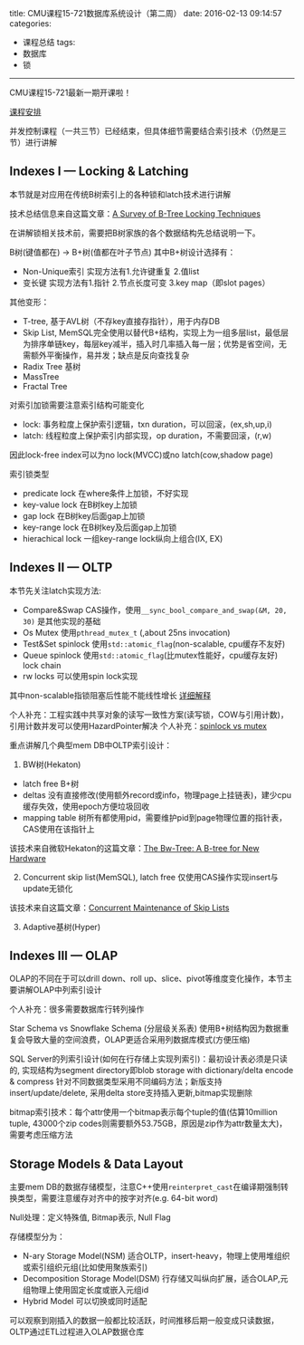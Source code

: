 title: CMU课程15-721数据库系统设计（第二周）
date: 2016-02-13 09:14:57
categories:
- 课程总结
tags:
- 数据库
- 锁
---
CMU课程15-721最新一期开课啦！

[课程安排](http://15721.courses.cs.cmu.edu/spring2016/schedule.html)

并发控制课程（一共三节）已经结束，但具体细节需要结合索引技术（仍然是三节）进行讲解

## Indexes I — Locking & Latching

本节就是对应用在传统B树索引上的各种锁和latch技术进行讲解

技术总结信息来自这篇文章：[A Survey of B-Tree Locking Techniques](http://15721.courses.cs.cmu.edu/spring2016/papers/a16-graefe.pdf)

在讲解锁相关技术前，需要把B树家族的各个数据结构先总结说明一下。

B树(键值都在) -> B+树(值都在叶子节点) 其中B+树设计选择有：

- Non-Unique索引 实现方法有1.允许键重复 2.值list
- 变长键 实现方法有1.指针 2.节点长度可变 3.key map（即slot pages）

其他变形：

- T-tree, 基于AVL树（不存key直接存指针），用于内存DB
- Skip List, MemSQL完全使用以替代B+结构，实现上为一组多层list，最低层为排序单链key，每层key减半，插入时几率插入每一层；优势是省空间，无需额外平衡操作，易并发；缺点是反向查找复杂
- Radix Tree 基树
- MassTree
- Fractal Tree

对索引加锁需要注意索引结构可能变化

- lock: 事务粒度上保护索引逻辑，txn duration，可以回滚，(ex,sh,up,i)
- latch: 线程粒度上保护索引内部实现，op duration，不需要回滚，(r,w)

因此lock-free index可以为no lock(MVCC)或no latch(cow,shadow page)

索引锁类型

- predicate lock 在where条件上加锁，不好实现
- key-value lock 在B树key上加锁
- gap lock 在B树key后面gap上加锁
- key-range lock 在B树key及后面gap上加锁
- hierachical lock 一组key-range lock纵向上组合(IX, EX)

## Indexes II — OLTP

本节先关注latch实现方法: 

- Compare&Swap CAS操作，使用`__sync_bool_compare_and_swap(&M, 20, 30)` 是其他实现的基础
- Os Mutex 使用`pthread_mutex_t` (,about 25ns invocation)
- Test&Set spinlock 使用`std::atomic_flag`(non-scalable, cpu缓存不友好)
- Queue spinlock 使用`std::atomic_flag`(比mutex性能好，cpu缓存友好) lock chain
- rw locks 可以使用spin lock实现

其中non-scalable指锁阻塞后性能不能线性增长
[详细解释](https://pdos.csail.mit.edu/6.828/2009/lec/l-mcs.html)

个人补充：工程实践中共享对象的读写一致性方案(读写锁，COW与引用计数)，引用计数并发可以使用HazardPointer解决
个人补充：[spinlock vs mutex](http://www.yebangyu.org/blog/2016/01/24/spinlock-and-mutex/)

重点讲解几个典型mem DB中OLTP索引设计：

1. BW树(Hekaton)

- latch free B+树
- deltas 没有直接修改(使用额外record或info，物理page上挂链表)，建少cpu缓存失效，使用epoch方便垃圾回收
- mapping table 树所有都使用pid，需要维护pid到page物理位置的指针表，CAS使用在该指针上 

该技术来自微软Hekaton的这篇文章：[The Bw-Tree: A B-tree for New Hardware](http://15721.courses.cs.cmu.edu/spring2016/papers/bwtree-icde2013.pdf)

2. Concurrent skip list(MemSQL), latch free
仅使用CAS操作实现insert与update无锁化

该技术来自这篇文章：[Concurrent Maintenance of Skip Lists](http://15721.courses.cs.cmu.edu/spring2016/papers/pugh-skiplists1990.pdf)

3. Adaptive基树(Hyper)

## Indexes III — OLAP

OLAP的不同在于可以drill down、roll up、slice、pivot等维度变化操作，本节主要讲解OLAP中列索引设计

个人补充：很多需要数据库行转列操作

Star Schema vs Snowflake Schema (分层级关系表) 使用B+树结构因为数据重复会导致大量的空间浪费，OLAP更适合采用列数据库模式(方便压缩)

SQL Server的列索引设计(如何在行存储上实现列索引)：最初设计表必须是只读的, 实现结构为segment directory即blob storage with dictionary/delta encode & compress 针对不同数据类型采用不同编码方法；新版支持insert/update/delete, 采用delta store支持插入更新,bitmap实现删除

bitmap索引技术：每个attr使用一个bitmap表示每个tuple的值(估算10million tuple, 43000个zip codes则需要额外53.75GB，原因是zip作为attr数量太大)，需要考虑压缩方法

## Storage Models & Data Layout

主要mem DB的数据存储模型，注意C++使用`reinterpret_cast`在编译期强制转换类型，需要注意缓存对齐中的按字对齐(e.g. 64-bit word)

Null处理：定义特殊值, Bitmap表示, Null Flag

存储模型分为：
- N-ary Storage Model(NSM) 适合OLTP，insert-heavy，物理上使用堆组织或索引组织元组(比如使用聚族索引)
- Decomposition Storage Model(DSM) 行存储又叫纵向扩展，适合OLAP,元组物理上使用固定长度或嵌入元组id
- Hybrid Model 可以切换或同时适配

可以观察到刚插入的数据一般都比较活跃，时间推移后期一般变成只读数据，OLTP通过ETL过程进入OLAP数据仓库



